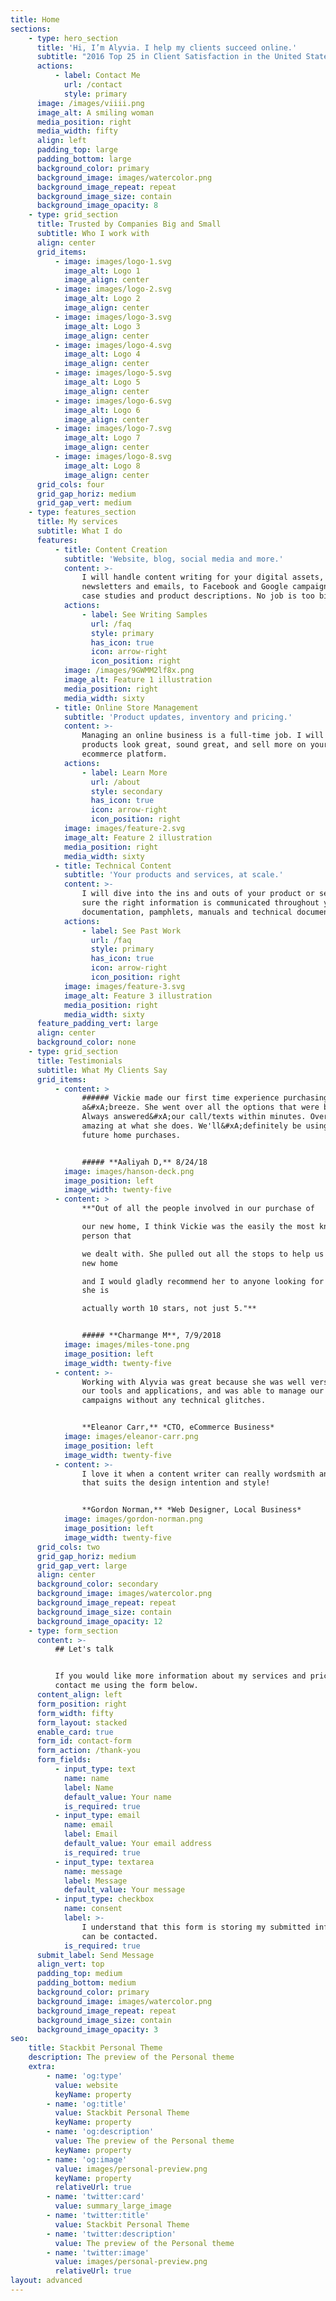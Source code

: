 ```yaml
---
title: Home
sections:
    - type: hero_section
      title: 'Hi, I’m Alyvia. I help my clients succeed online.'
      subtitle: "2016 Top 25 in Client Satisfaction in the United States\_ \_ \_ \_ \_ \_ \_ \_ \_ \_ \_ NMLS #235812"
      actions:
          - label: Contact Me
            url: /contact
            style: primary
      image: /images/viiii.png
      image_alt: A smiling woman
      media_position: right
      media_width: fifty
      align: left
      padding_top: large
      padding_bottom: large
      background_color: primary
      background_image: images/watercolor.png
      background_image_repeat: repeat
      background_image_size: contain
      background_image_opacity: 8
    - type: grid_section
      title: Trusted by Companies Big and Small
      subtitle: Who I work with
      align: center
      grid_items:
          - image: images/logo-1.svg
            image_alt: Logo 1
            image_align: center
          - image: images/logo-2.svg
            image_alt: Logo 2
            image_align: center
          - image: images/logo-3.svg
            image_alt: Logo 3
            image_align: center
          - image: images/logo-4.svg
            image_alt: Logo 4
            image_align: center
          - image: images/logo-5.svg
            image_alt: Logo 5
            image_align: center
          - image: images/logo-6.svg
            image_alt: Logo 6
            image_align: center
          - image: images/logo-7.svg
            image_alt: Logo 7
            image_align: center
          - image: images/logo-8.svg
            image_alt: Logo 8
            image_align: center
      grid_cols: four
      grid_gap_horiz: medium
      grid_gap_vert: medium
    - type: features_section
      title: My services
      subtitle: What I do
      features:
          - title: Content Creation
            subtitle: 'Website, blog, social media and more.'
            content: >-
                I will handle content writing for your digital assets, from
                newsletters and emails, to Facebook and Google campaigns, whitepapers,
                case studies and product descriptions. No job is too big or small!
            actions:
                - label: See Writing Samples
                  url: /faq
                  style: primary
                  has_icon: true
                  icon: arrow-right
                  icon_position: right
            image: /images/9GWMM2lf8x.png
            image_alt: Feature 1 illustration
            media_position: right
            media_width: sixty
          - title: Online Store Management
            subtitle: 'Product updates, inventory and pricing.'
            content: >-
                Managing an online business is a full-time job. I will make sure your
                products look great, sound great, and sell more on your choice of
                ecommerce platform.
            actions:
                - label: Learn More
                  url: /about
                  style: secondary
                  has_icon: true
                  icon: arrow-right
                  icon_position: right
            image: images/feature-2.svg
            image_alt: Feature 2 illustration
            media_position: right
            media_width: sixty
          - title: Technical Content
            subtitle: 'Your products and services, at scale.'
            content: >-
                I will dive into the ins and outs of your product or service and make
                sure the right information is communicated throughout your
                documentation, pamphlets, manuals and technical documents.
            actions:
                - label: See Past Work
                  url: /faq
                  style: primary
                  has_icon: true
                  icon: arrow-right
                  icon_position: right
            image: images/feature-3.svg
            image_alt: Feature 3 illustration
            media_position: right
            media_width: sixty
      feature_padding_vert: large
      align: center
      background_color: none
    - type: grid_section
      title: Testimonials
      subtitle: What My Clients Say
      grid_items:
          - content: >
                ###### Vickie made our first time experience purchasing a home
                a&#xA;breeze. She went over all the options that were best for us .
                Always answered&#xA;our call/texts within minutes. Overall she is
                amazing at what she does. We'll&#xA;definitely be using her in our
                future home purchases.


                ##### **Aaliyah D,** 8/24/18
            image: images/hanson-deck.png
            image_position: left
            image_width: twenty-five
          - content: >
                **"Out of all the people involved in our purchase of

                our new home, I think Vickie was the easily the most knowledgeable
                person that

                we dealt with. She pulled out all the stops to help us get into our
                new home

                and I would gladly recommend her to anyone looking for a lender and
                she is

                actually worth 10 stars, not just 5."**


                ##### **Charmange M**, 7/9/2018
            image: images/miles-tone.png
            image_position: left
            image_width: twenty-five
          - content: >-
                Working with Alyvia was great because she was well versed in all of
                our tools and applications, and was able to manage our store and
                campaigns without any technical glitches.


                **Eleanor Carr,** *CTO, eCommerce Business*
            image: images/eleanor-carr.png
            image_position: left
            image_width: twenty-five
          - content: >-
                I love it when a content writer can really wordsmith and create copy
                that suits the design intention and style!


                **Gordon Norman,** *Web Designer, Local Business*
            image: images/gordon-norman.png
            image_position: left
            image_width: twenty-five
      grid_cols: two
      grid_gap_horiz: medium
      grid_gap_vert: large
      align: center
      background_color: secondary
      background_image: images/watercolor.png
      background_image_repeat: repeat
      background_image_size: contain
      background_image_opacity: 12
    - type: form_section
      content: >-
          ## Let's talk


          If you would like more information about my services and pricing, please
          contact me using the form below.
      content_align: left
      form_position: right
      form_width: fifty
      form_layout: stacked
      enable_card: true
      form_id: contact-form
      form_action: /thank-you
      form_fields:
          - input_type: text
            name: name
            label: Name
            default_value: Your name
            is_required: true
          - input_type: email
            name: email
            label: Email
            default_value: Your email address
            is_required: true
          - input_type: textarea
            name: message
            label: Message
            default_value: Your message
          - input_type: checkbox
            name: consent
            label: >-
                I understand that this form is storing my submitted information so I
                can be contacted.
            is_required: true
      submit_label: Send Message
      align_vert: top
      padding_top: medium
      padding_bottom: medium
      background_color: primary
      background_image: images/watercolor.png
      background_image_repeat: repeat
      background_image_size: contain
      background_image_opacity: 3
seo:
    title: Stackbit Personal Theme
    description: The preview of the Personal theme
    extra:
        - name: 'og:type'
          value: website
          keyName: property
        - name: 'og:title'
          value: Stackbit Personal Theme
          keyName: property
        - name: 'og:description'
          value: The preview of the Personal theme
          keyName: property
        - name: 'og:image'
          value: images/personal-preview.png
          keyName: property
          relativeUrl: true
        - name: 'twitter:card'
          value: summary_large_image
        - name: 'twitter:title'
          value: Stackbit Personal Theme
        - name: 'twitter:description'
          value: The preview of the Personal theme
        - name: 'twitter:image'
          value: images/personal-preview.png
          relativeUrl: true
layout: advanced
---
```

